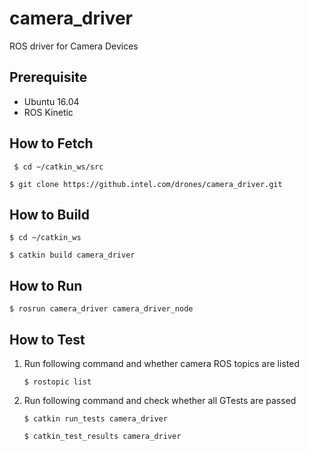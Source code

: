 # camera_driver
ROS driver for Camera Devices

## Prerequisite
 * Ubuntu 16.04
 * ROS Kinetic
 
## How to Fetch
` $ cd ~/catkin_ws/src`

`$ git clone https://github.intel.com/drones/camera_driver.git`

## How to Build
`$ cd ~/catkin_ws`

`$ catkin build camera_driver`

## How to Run
`$ rosrun camera_driver camera_driver_node`

## How to Test
1. Run following command and whether camera ROS topics are listed

   `$ rostopic list`

2. Run following command and check whether all GTests are passed

   `$ catkin run_tests camera_driver`
   
   `$ catkin_test_results camera_driver`
